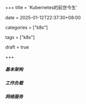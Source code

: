 +++
title = 'Kubernetes的前世今生'

date = 2025-01-12T22:37:30+08:00

categories = ["k8s"]

tags = ["k8s"]

draft = true

+++



##### 基本架构

##### 工作负载

##### 网络服务



